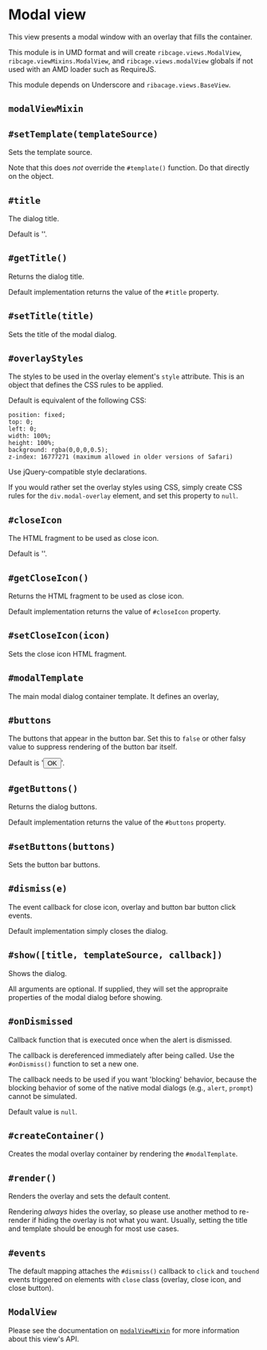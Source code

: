 # <a name="modal-view">Modal view</a>

This view presents a modal window with an overlay that fills the container.

This module is in UMD format and will create `ribcage.views.ModalView`,
`ribcage.viewMixins.ModalView`, and `ribcage.views.modalView` globals if not
used with an AMD loader such as RequireJS.

This module depends on Underscore and `ribacage.views.BaseView`.

## <a name="modalviewmixin">`modalViewMixin`</a>

## <a name="settemplate-templatesource">`#setTemplate(templateSource)`</a>

Sets the template source.

Note that this does _not_ override the `#template()` function. Do that directly
on the object.

## <a name="title">`#title`</a>

The dialog title.

Default is ''.

## <a name="gettitle">`#getTitle()`</a>

Returns the dialog title.

Default implementation returns the value of the `#title` property.

## <a name="settitle-title">`#setTitle(title)`</a>

Sets the title of the modal dialog.

## <a name="overlaystyles">`#overlayStyles`</a>

The styles to be used in the overlay element's `style` attribute. This is an
object that defines the CSS rules to be applied.

Default is equivalent of the following CSS:

    position: fixed;
    top: 0;
    left: 0;
    width: 100%;
    height: 100%;
    background: rgba(0,0,0,0.5);
    z-index: 16777271 (maximum allowed in older versions of Safari)


Use jQuery-compatible style declarations.

If you would rather set the overlay styles using CSS, simply create CSS rules
for the `div.modal-overlay` element, and set this property to `null`.

## <a name="closeicon">`#closeIcon`</a>

The HTML fragment to be used as close icon.

Default is '<span class="icon-remove"></span>'.

## <a name="getcloseicon">`#getCloseIcon()`</a>

Returns the HTML fragment to be used as close icon.

Default implementation returns the value of `#closeIcon` property.

## <a name="setcloseicon-icon">`#setCloseIcon(icon)`</a>

Sets the close icon HTML fragment.

## <a name="modaltemplate">`#modalTemplate`</a>

The main modal dialog container template. It defines an overlay,

## <a name="buttons">`#buttons`</a>

The buttons that appear in the button bar. Set this to `false` or other falsy
value to suppress rendering of the button bar itself.

Default is '<button class="close">OK</button>'.

## <a name="getbuttons">`#getButtons()`</a>

Returns the dialog buttons.

Default implementation returns the value of the `#buttons` property.

## <a name="setbuttons-buttons">`#setButtons(buttons)`</a>

Sets the button bar buttons.

## <a name="dismiss-e">`#dismiss(e)`</a>

The event callback for close icon, overlay and button bar button click events.

Default implementation simply closes the dialog.

## <a name="show-title-templatesource-callback">`#show([title, templateSource, callback])`</a>

Shows the dialog.

All arguments are optional. If supplied, they will set the appropraite
properties of the modal dialog before showing.

## <a name="ondismissed">`#onDismissed`</a>

Callback function that is executed once when the alert is dismissed.

The callback is dereferenced immediately after being called. Use the
`#onDismiss()` function to set a new one.

The callback needs to be used if you want 'blocking' behavior, because the
blocking behavior of some of the native modal dialogs (e.g., `alert`, `prompt`)
cannot be simulated.

Default value is `null`.

## <a name="createcontainer">`#createContainer()`</a>

Creates the modal overlay container by rendering the `#modalTemplate`.

## <a name="render">`#render()`</a>

Renders the overlay and sets the default content.

Rendering _always_ hides the overlay, so please use another method to re-render
if hiding the overlay is not what you want. Usually, setting the title and
template should be enough for most use cases.

## <a name="events">`#events`</a>

The default mapping attaches the `#dismiss()` callback to `click` and
`touchend` events triggered on elements with `close` class (overlay, close
icon, and close button).

## <a name="modalview">`ModalView`</a>

Please see the documentation on [`modalViewMixin`](#modalviewmixin) for more
information about this view's API.